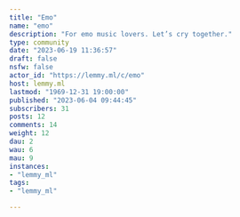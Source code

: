 ```yaml
---
title: "Emo" 
name: "emo"
description: "For emo music lovers. Let’s cry together."
type: community
date: "2023-06-19 11:36:57"
draft: false
nsfw: false
actor_id: "https://lemmy.ml/c/emo"
host: lemmy.ml
lastmod: "1969-12-31 19:00:00"
published: "2023-06-04 09:44:45"
subscribers: 31
posts: 12
comments: 14
weight: 12
dau: 2
wau: 6
mau: 9
instances:
- "lemmy_ml"
tags: 
- "lemmy_ml"

---
```

